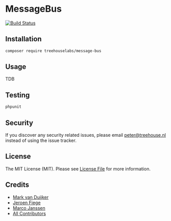 MessageBus
==========

[![Build Status][ico-travis]][link-travis]

## Installation

```sh
composer require treehouselabs/message-bus
```

## Usage

TDB

## Testing

``` bash
phpunit
```

## Security

If you discover any security related issues, please email peter@treehouse.nl instead of using the issue tracker.


## License

The MIT License (MIT). Please see [License File](LICENSE.md) for more information.


## Credits

- [Mark van Duijker][link-mark]
- [Jeroen Fiege][link-jeroen]
- [Marco Janssen][link-marco]
- [All Contributors][link-contributors]

[ico-travis]: https://travis-ci.com/treehouselabs/message-bus.svg?token=6J7ua2NUynzVyyAEcuvV&branch=master

[link-travis]: https://travis-ci.com/treehouselabs/message-bus
[link-mark]: https://github.com/mvanduijker
[link-jeroen]: https://github.com/fieg
[link-marco]: https://github.com/marcojanssen
[link-contributors]: ../../contributors
